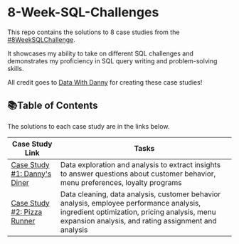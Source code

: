 # 8-Week-SQL-Challenges

This repo contains the solutions to 8 case studies from the [#8WeekSQLChallenge](https://8weeksqlchallenge.com/). 

It showcases my ability to take on different SQL challenges and demonstrates my proficiency in SQL query writing and problem-solving skills.

All credit goes to [Data With Danny](https://www.linkedin.com/company/datawithdanny/) for creating these case studies!

## 📚Table of Contents

The solutions to each case study are in the links below.

| Case Study Link | Tasks |
| --- | --- |
| [Case Study #1: Danny's Diner](https://github.com/rachelle-norman/8-Week-SQL-Challenges/blob/main/Case%20Study%20%231:%20Danny's%20Diner.md) | Data exploration and analysis to extract insights to answer questions about customer behavior, menu preferences, loyalty programs |
| [Case Study #2: Pizza Runner](https://github.com/rachelle-norman/8-Week-SQL-Challenges/blob/main/Case%20Study%20%232:%20Pizza%20Runner.md) | Data cleaning, data analysis, customer behavior analysis, employee performance analysis, ingredient optimization, pricing analysis, menu expansion analysis, and rating assignment and analysis |
